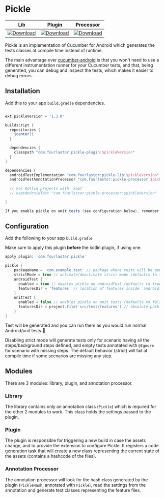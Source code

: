 # Pickle

| Lib | Plugin | Processor |
| --- | --- | --- |
| [ ![Download](https://api.bintray.com/packages/fourlastor/maven/pickle-lib/images/download.svg) ](https://bintray.com/fourlastor/maven/pickle-lib/_latestVersion) | [ ![Download](https://api.bintray.com/packages/fourlastor/maven/pickle-plugin/images/download.svg) ](https://bintray.com/fourlastor/maven/pickle-plugin/_latestVersion) | [ ![Download](https://api.bintray.com/packages/fourlastor/maven/pickle-processor/images/download.svg) ](https://bintray.com/fourlastor/maven/pickle-processor/_latestVersion) |

Pickle is an implementation of Cucumber for Android which generates the tests classes at compile time instead of runtime.

The main advantage over [cucumber-android](https://github.com/cucumber/cucumber-android) is that you won't need to use a different instrumentation runner for your Cucumber tests, and that, being generated, you can debug and inspect the tests, which makes it easier to debug errors.

## Installation

Add this to your app `build.gradle` dependencies.

```gradle

ext.pickleVersion = '1.3.0'

buildscript {
  repositories {
    jcenter()
  }

  dependencies {
    classpath "com.fourlastor:pickle-plugin:$pickleVersion"
  }
}

dependencies {
  androidTestImplementation "com.fourlastor:pickle-lib:$pickleVersion"
  androidTestAnnotationProcessor "com.fourlastor:pickle-processor:$pickleVersion"
  
  // For Kotlin projects with `kapt`
  // kaptAndroidTest "com.fourlastor:pickle-processor:$pickleVersion"

}

If you enable pickle on unit tests (see configuration below), remember to apply the annotation processor on your test variant!

```

## Configuration

Add the following to your app `build.gradle`

Make sure to apply this plugin **before** the kotlin plugin, if using one. 

```gradle
apply plugin: 'com.fourlastor.pickle'

pickle {
    packageName = 'com.example.test' // package where tests will be generated
    strictMode = true // activate/deactivate strict mode (defaults to true)
    androidTest {
      enabled = true // enables pickle on androidTest (defaults to true)
      featuresDir = 'features' // location of features inside `androidTest/src/assets`
    }
    unitTest {
      enabled = false // enables pickle on unit tests (defaults to false)
      featuresDir = project.file('src/test/features') // absolute path to location of feature files for unit tests
    }
}
```

Test will be generated and you can run them as you would run normal Android/unit tests :tada:

Disabling strict mode will generate tests only for scenario having all the steps/background steps defined, and empty tests annotated with `@Ignore` for scenario with missing steps. The default behavior (strict) will fail at compile time if some scenarios are missing any step.

## Modules

There are 3 modules: library, plugin, and annotation processor.

### Library

The library contains only an annotation class (`Pickle`) which is required for the other 2 modules to work. This class holds the settings passed to the plugin.

### Plugin

The plugin is responsible for triggering a new build in case the assets change, and to provide the extension to configure Pickle. It registers a code generation task that will create a new class representing the current state of the assets (contains a hashcode of the files).

### Annotation Processor

The annotation processor will look for the hash class generated by the plugin (`PickleHash`, annotated with `Pickle`), read the settings from the annotation and generate test classes representing the feature files.

